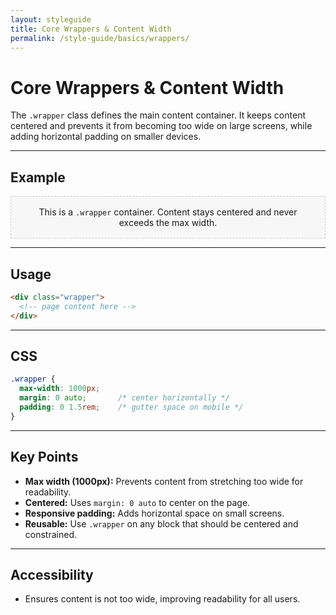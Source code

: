 ```yaml
---
layout: styleguide
title: Core Wrappers & Content Width
permalink: /style-guide/basics/wrappers/
---
```


# Core Wrappers & Content Width

The `.wrapper` class defines the main content container. It keeps content centered and prevents it from becoming too wide on large screens, while adding horizontal padding on smaller devices.

---

## Example

<div class="wrapper" style="background: #f7f7f7; border: 1px dashed #ccc; padding: 1rem; text-align: center;">
  This is a <code>.wrapper</code> container.  
  Content stays centered and never exceeds the max width.
</div>

---

## Usage

```html
<div class="wrapper">
  <!-- page content here -->
</div>
```

---

## CSS

```css
.wrapper {
  max-width: 1000px;
  margin: 0 auto;       /* center horizontally */
  padding: 0 1.5rem;    /* gutter space on mobile */
}
```

---

## Key Points

- **Max width (1000px):** Prevents content from stretching too wide for readability.
- **Centered:** Uses `margin: 0 auto` to center on the page.
- **Responsive padding:** Adds horizontal space on small screens.
- **Reusable:** Use `.wrapper` on any block that should be centered and constrained.

---

## Accessibility

- Ensures content is not too wide, improving readability for all users.